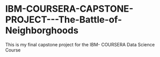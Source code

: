 # IBM-COURSERA-CAPSTONE-PROJECT---The-Battle-of-Neighborghoods
This is my final capstone project for the IBM- COURSERA Data Science Course 
